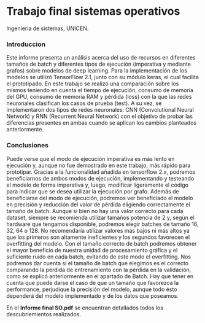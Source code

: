 # Trabajo final sistemas operativos
Ingenieria de sistemas, UNICEN.

### Introduccion  
Este informe presenta un análisis acerca del uso de recursos en diferentes tamaños de batch y diferentes tipos de ejecución (imperativa y mediante grafos) sobre modelos de deep learning. Para la implementación de los modelos se utilizó TensorFlow 2.1, junto con su módulo keras, el cual facilita el prototipado.
En este trabajo se realizó una comparación sobre los mismos teniendo en cuenta el tiempo de ejecución, consumo de memoria del GPU, consumo de memoria RAM y pérdida (loss) con la que las redes neuronales clasifican los casos de prueba (test).
A su vez, se implementaron dos tipos de redes neuronales: CNN (Convolutional Neural Network) y RNN (Recurrent Neural Network) con el objetivo de probar las diferencias presentes en ambas cuando se aplican los cambios planteados anteriormente.

### Conclusiones
Puede verse que el modo de ejecución imperativa es más lento en ejecución y, aunque no fue demostrado en este trabajo, más rápido para prototipar. Gracias a la funcionalidad añadida en tensorflow 2.x, podremos beneficiarnos de ambos modos de ejecución, implementando y testeando el modelo de forma imperativa y, luego, modificar ligeramente el código para indicar que se desea utilizar la ejecución por grafo.
Además de beneficiarse del modo de ejecución, podremos ver beneficiado el modelo en precisión y reducción del valor de pérdida eligiendo correctamente el tamaño de batch. Aunque si bien no hay una valor correcto para cada dataset, siempre se recomienda utilizar tamaños potencia de 2 y, según el hardware que tengamos disponible, podremos elegir batches de tamaño 16, 32, 64 o 128. No recomendaría utilizar valores más bajos ni más altos ya que los primeros son altamente ineficientes y los segundos favorecen el overfitting del modelo. Con el tamaño correcto de batch podremos obtener el mayor beneficio de nuestra unidad de procesamiento gráfica y el suficiente ruido en cada batch, evitando de este modo el overfitting. 
Nos podremos dar cuenta si el tamaño de batch que elegimos es el correcto comparando la perdida de entrenamiento con la pérdida en la validación, como se explicó anteriormente en el apartado de Batch. Hay que tener en cuenta que puede darse el caso de que un tamaño que favorezca la performance, perjudique la precisión del modelo, aunque todo ésto dependerá del modelo implementado y de los datos que poseamos. 


En el **Informe final SO.pdf** se encuentran detallados todos los descubriemientos realizados.
